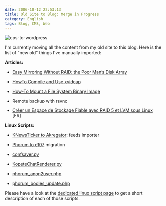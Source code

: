 ```yaml
---
date: 2006-10-12 22:53:13
title: Old Site to Blog: Merge in Progress
category: English
tags: Blog, CMS, Web
---
```


![cps-to-wordpress](/uploads/2006/cps-to-wordpress.png)

I'm currently moving all the content from my old site to this blog. Here is the list of "new old" things I've manually imported:

**Articles:**

  * [Easy Mirroring Without RAID: the Poor Man’s Disk Array](http://kevin.deldycke.com/2005/07/easy-mirroring-without-raid-the-poor-mans-disk-array/)

  * [HowTo Compile and Use xvidcap](http://kevin.deldycke.com/2005/06/howto-compile-and-use-xvidcap/)

  * [How-To Mount a File System Binary Image](http://kevin.deldycke.com/2005/05/how-to-mount-a-file-system-binary-image/)

  * [Remote backup with rsync](http://kevin.deldycke.com/2005/04/remote-backup-with-rsync/)

  * [Créer un Espace de Stockage Fiable avec RAID 5 et LVM sous Linux](http://kevin.deldycke.com/2005/04/creer-un-espace-de-stockage-fiable-avec-raid-5-et-lvm-sous-linux/) [FR]

**Linux Scripts:**

  * [KNewsTicker to Akregator](http://github.com/kdeldycke/scripts/blob/master/KnewstickerToAkregator.py): feeds importer

  * [Phorum to e107](http://github.com/kdeldycke/scripts/blob/master/phorum_to_e107.php) migration

  * [confsaver.py](http://github.com/kdeldycke/scripts/blob/master/confsaver.py)

  * [KopeteChatRenderer.py](http://github.com/kdeldycke/scripts/blob/master/KopeteChatRenderer.py)

  * [phorum_anon2user.php](http://github.com/kdeldycke/scripts/blob/master/phorum_anon2user.php)

  * [phorum_bodies_update.php](http://github.com/kdeldycke/scripts/blob/master/phorum_bodies_update.php)

Please have a look at the [dedicated linux script page](http://kevin.deldycke.com/code/) to get a short description of each of those scripts.
